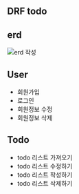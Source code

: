 ## DRF todo



## erd

![erd 작성](https://user-images.githubusercontent.com/120395814/235380369-d03f83be-e9aa-4f0a-b9f6-a8dce4b40f45.jpg)



## User
  * 회원가입
  * 로그인 
  * 회원정보 수정
  * 회원정보 삭제



## Todo
  * todo 리스트 가져오기
  * todo 리스트 수정하기
  * todo 리스트 작성하기
  * todo 리스트 삭제하기


